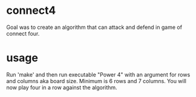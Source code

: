 # connect4
Goal was to create an algorithm that can attack and defend in game of connect four. 
# usage
Run 'make' and then run executable "Power 4" with an argument for rows and columns aka board size. Minimum is 6 rows and 7 columns. You will now play four in a row against the algorithm.
